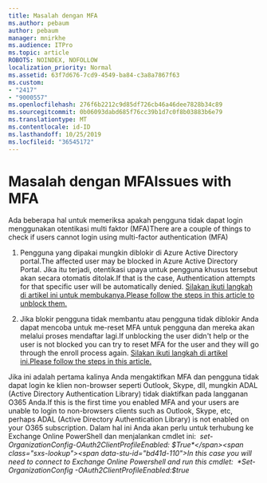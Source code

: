 ```yaml
---
title: Masalah dengan MFA
ms.author: pebaum
author: pebaum
manager: mnirkhe
ms.audience: ITPro
ms.topic: article
ROBOTS: NOINDEX, NOFOLLOW
localization_priority: Normal
ms.assetid: 63f7d676-7cd9-4549-ba84-c3a8a7867f63
ms.custom:
- "2417"
- "9000557"
ms.openlocfilehash: 276f6b2212c9d85df726cb46a46dee7828b34c89
ms.sourcegitcommit: 0b06093dabd685f76cc39b1d7c0f8b03883b6e79
ms.translationtype: MT
ms.contentlocale: id-ID
ms.lasthandoff: 10/25/2019
ms.locfileid: "36545172"
---
```

# <a name="issues-with-mfa"></a><span data-ttu-id="bd41d-102">Masalah dengan MFA</span><span class="sxs-lookup"><span data-stu-id="bd41d-102">Issues with MFA</span></span>
<span data-ttu-id="bd41d-103">Ada beberapa hal untuk memeriksa apakah pengguna tidak dapat login menggunakan otentikasi multi faktor (MFA)</span><span class="sxs-lookup"><span data-stu-id="bd41d-103">There are a couple of things to check if users cannot login using multi-factor authentication (MFA)</span></span>

1. <span data-ttu-id="bd41d-104">Pengguna yang dipakai mungkin diblokir di Azure Active Directory portal.</span><span class="sxs-lookup"><span data-stu-id="bd41d-104">The affected user may be blocked in Azure Active Directory Portal.</span></span> <span data-ttu-id="bd41d-105">Jika itu terjadi, otentikasi upaya untuk pengguna khusus tersebut akan secara otomatis ditolak.</span><span class="sxs-lookup"><span data-stu-id="bd41d-105">If that is the case, Authentication attempts for that specific user will be automatically denied.</span></span> [<span data-ttu-id="bd41d-106">Silakan ikuti langkah di artikel ini untuk membukanya.</span><span class="sxs-lookup"><span data-stu-id="bd41d-106">Please follow the steps in this article to unblock them.</span></span>](https://docs.microsoft.com/azure/active-directory/authentication/howto-mfa-mfasettings#block-and-unblock-users)

2. <span data-ttu-id="bd41d-107">Jika blokir pengguna tidak membantu atau pengguna tidak diblokir Anda dapat mencoba untuk me-reset MFA untuk pengguna dan mereka akan melalui proses mendaftar lagi.</span><span class="sxs-lookup"><span data-stu-id="bd41d-107">If unblocking the user didn't help or the user is not blocked you can try to reset MFA for the user and they will go through the enroll process again.</span></span> [<span data-ttu-id="bd41d-108">Silakan ikuti langkah di artikel ini.</span><span class="sxs-lookup"><span data-stu-id="bd41d-108">Please follow the steps in this article.</span></span>](https://docs.microsoft.com/azure/active-directory/authentication/howto-mfa-userdevicesettings#require-users-to-provide-contact-methods-again)

<span data-ttu-id="bd41d-109">Jika ini adalah pertama kalinya Anda mengaktifkan MFA dan pengguna tidak dapat login ke klien non-browser seperti Outlook, Skype, dll, mungkin ADAL (Active Directory Authentication Library) tidak diaktifkan pada langganan O365 Anda.</span><span class="sxs-lookup"><span data-stu-id="bd41d-109">If this is the first time you enabled MFA and your users are unable to login to non-browsers clients such as Outlook, Skype, etc, perhaps ADAL (Active Directory Authentication Library) is not enabled on your O365 subscription.</span></span> <span data-ttu-id="bd41d-110">Dalam hal ini Anda akan perlu untuk terhubung ke Exchange Online PowerShell dan menjalankan cmdlet ini:  *set-OrganizationConfig-OAuth2ClientProfileEnabled: $True*</span><span class="sxs-lookup"><span data-stu-id="bd41d-110">In this case you will need to connect to Exchange Online Powershell and run this cmdlet:  *Set-OrganizationConfig -OAuth2ClientProfileEnabled:$true*</span></span>